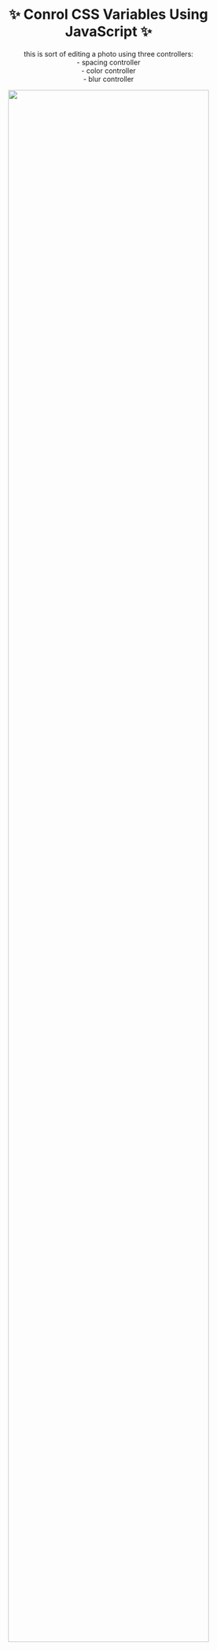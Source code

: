 <h1 align='center'>✨ Conrol CSS Variables Using JavaScript ✨</h1>
<p align='center'> this is sort of editing a photo using three controllers:<br>
- spacing controller<br>
- color controller<br>
- blur controller<br>

</p>

<div align="center"><img width='90%'  src='https://user-images.githubusercontent.com/89279264/181492408-7f703a10-b235-415b-90ff-fefead4f1ac0.png'></div>
